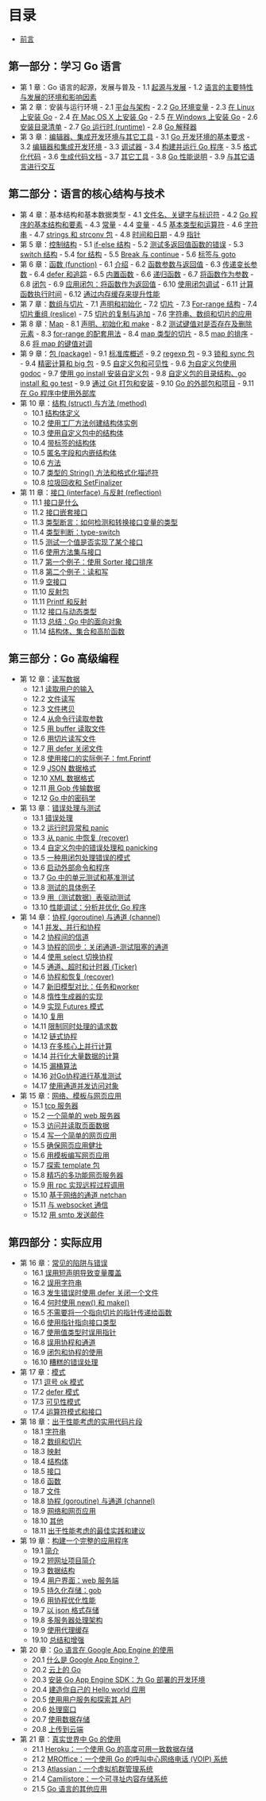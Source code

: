 # 目录
- [前言](./)

## 第一部分：学习 Go 语言

- 第 1 章：Go 语言的起源，发展与普及
        - 1.1 [起源与发展](01.1.md)
        - 1.2 [语言的主要特性与发展的环境和影响因素](01.2.md)
- 第 2 章：安装与运行环境
        - 2.1 [平台与架构](02.1.md)
        - 2.2 [Go 环境变量](02.2.md)
        - 2.3 [在 Linux 上安装 Go](02.3.md)
        - 2.4 [在 Mac OS X 上安装 Go](02.4.md)
        - 2.5 [在 Windows 上安装 Go](02.5.md)
        - 2.6 [安装目录清单](02.6.md)
        - 2.7 [Go 运行时 (runtime)](02.7.md)
        - 2.8 [Go 解释器](02.8.md)
- 第 3 章：[编辑器、集成开发环境与其它工具](03.0.md)
        - 3.1 [Go 开发环境的基本要求](03.1.md)
        - 3.2 [编辑器和集成开发环境](03.2.md)
        - 3.3 [调试器](03.3.md)
        - 3.4 [构建并运行 Go 程序](03.4.md)
        - 3.5 [格式化代码](03.5.md)
        - 3.6 [生成代码文档](03.6.md)
        - 3.7 [其它工具](03.7.md)
        - 3.8 [Go 性能说明](03.8.md)
        - 3.9 [与其它语言进行交互](03.9.md)

## 第二部分：语言的核心结构与技术

- 第 4 章：基本结构和基本数据类型
        - 4.1 [文件名、关键字与标识符](04.1.md)
        - 4.2 [Go 程序的基本结构和要素](04.2.md)
        - 4.3 [常量](04.3.md)
        - 4.4 [变量](04.4.md)
        - 4.5 [基本类型和运算符](04.5.md)
        - 4.6 [字符串](04.6.md)
        - 4.7 [strings 和 strconv 包](04.7.md)
        - 4.8 [时间和日期](04.8.md)
        - 4.9 [指针](04.9.md)
- 第 5 章：[控制结构](05.0.md)
        - 5.1 [if-else 结构](05.1.md)
        - 5.2 [测试多返回值函数的错误](05.2.md)
        - 5.3 [switch 结构](05.3.md)
        - 5.4 [for 结构](05.4.md)
        - 5.5 [Break 与 continue](05.5.md)
        - 5.6 [标签与 goto](05.6.md)
- 第 6 章：[函数 (function)](06.0.md)
        - 6.1 [介绍](06.1.md)
        - 6.2 [函数参数与返回值](06.2.md)
        - 6.3 [传递变长参数](06.3.md)
        - 6.4 [defer 和追踪](06.4.md)
        - 6.5 [内置函数](06.5.md)
        - 6.6 [递归函数](06.6.md)
        - 6.7 [将函数作为参数](06.7.md)
        - 6.8 [闭包](06.8.md)
        - 6.9 [应用闭包：将函数作为返回值](06.9.md)
        - 6.10 [使用闭包调试](06.10.md)
        - 6.11 [计算函数执行时间](06.11.md)
        - 6.12 [通过内存缓存来提升性能](06.12.md)
- 第 7 章：[数组与切片](07.0.md)
        - 7.1 [声明和初始化](07.1.md)
        - 7.2 [切片](07.2.md)
        - 7.3 [For-range 结构](07.3.md)
        - 7.4 [切片重组 (reslice)](07.4.md)
        - 7.5 [切片的复制与追加](07.5.md)
        - 7.6 [字符串、数组和切片的应用](07.6.md)
- 第 8 章：[Map](08.0.md)
        - 8.1 [声明、初始化和 make](08.1.md)
        - 8.2 [测试键值对是否存在及删除元素](08.2.md)
        - 8.3 [for-range 的配套用法](08.3.md)
        - 8.4 [map 类型的切片](08.4.md)
        - 8.5 [map 的排序](08.5.md)
        - 8.6 [将 map 的键值对调](08.6.md)
- 第 9 章：[包 (package)](09.0.md)
        - 9.1 [标准库概述](09.1.md)
        - 9.2 [regexp 包](09.2.md)
        - 9.3 [锁和 sync 包](09.3.md)
        - 9.4 [精密计算和 big 包](09.4.md)
        - 9.5 [自定义包和可见性](09.5.md)
        - 9.6 [为自定义包使用 godoc](09.6.md)
        - 9.7 [使用 go install 安装自定义包](09.7.md)
        - 9.8 [自定义包的目录结构、go install 和 go test](09.8.md)
        - 9.9 [通过 Git 打包和安装](09.9.md)
        - 9.10 [Go 的外部包和项目](09.10.md)
        - 9.11 [在 Go 程序中使用外部库](09.11.md)
- 第 10 章：[结构 (struct) 与方法 (method)](10.0.md)
    - 10.1 [结构体定义](10.1.md)
    - 10.2 [使用工厂方法创建结构体实例](10.2.md)
    - 10.3 [使用自定义包中的结构体](10.3.md)
    - 10.4 [带标签的结构体](10.4.md)
    - 10.5 [匿名字段和内嵌结构体](10.5.md)
    - 10.6 [方法](10.6.md)
    - 10.7 [类型的 String() 方法和格式化描述符](10.7.md)
    - 10.8 [垃圾回收和 SetFinalizer](10.8.md)
- 第 11 章：[接口 (interface) 与反射 (reflection)](11.0.md)
    - 11.1 [接口是什么](11.1.md)
    - 11.2 [接口嵌套接口](11.2.md)
    - 11.3 [类型断言：如何检测和转换接口变量的类型](11.3.md)
    - 11.4 [类型判断：type-switch](11.4.md)
    - 11.5 [测试一个值是否实现了某个接口](11.5.md)
    - 11.6 [使用方法集与接口](11.6.md)
    - 11.7 [第一个例子：使用 Sorter 接口排序](11.7.md)
    - 11.8 [第二个例子：读和写](11.8.md)
    - 11.9 [空接口](11.9.md)
    - 11.10 [反射包](11.10.md)
    - 11.11 [Printf 和反射](11.11.md)
    - 11.12 [接口与动态类型](11.12.md)
    - 11.13 [总结：Go 中的面向对象](11.13.md)
    - 11.14 [结构体、集合和高阶函数](11.14.md)

## 第三部分：Go 高级编程

- 第 12 章：[读写数据](12.0.md)
    - 12.1 [读取用户的输入](12.1.md)
    - 12.2 [文件读写](12.2.md)
    - 12.3 [文件拷贝](12.3.md)
    - 12.4 [从命令行读取参数](12.4.md)
    - 12.5 [用 buffer 读取文件](12.5.md)
    - 12.6 [用切片读写文件](12.6.md)
    - 12.7 [用 defer 关闭文件](12.7.md)
    - 12.8 [使用接口的实际例子：fmt.Fprintf](12.8.md)
    - 12.9 [JSON 数据格式](12.9.md)
    - 12.10 [XML 数据格式](12.10.md)
    - 12.11 [用 Gob 传输数据](12.11.md)
    - 12.12 [Go 中的密码学](12.12.md)
- 第 13 章：[错误处理与测试](13.0.md)
    - 13.1 [错误处理](13.1.md)
    - 13.2 [运行时异常和 panic](13.2.md)
    - 13.3 [从 panic 中恢复 (recover)](13.3.md)
    - 13.4 [自定义包中的错误处理和 panicking](13.4.md)
    - 13.5 [一种用闭包处理错误的模式](13.5.md)
    - 13.6 [启动外部命令和程序](13.6.md)
    - 13.7 [Go 中的单元测试和基准测试](13.7.md)
    - 13.8 [测试的具体例子](13.8.md)
    - 13.9 [用（测试数据）表驱动测试](13.9.md)
    - 13.10 [性能调试：分析并优化 Go 程序](13.10.md)
- 第 14 章：[协程 (goroutine) 与通道 (channel)](14.0.md)
    - 14.1 [并发、并行和协程](14.1.md)
    - 14.2 [协程间的信道](14.2.md)
    - 14.3 [协程的同步：关闭通道-测试阻塞的通道](14.3.md)
    - 14.4 [使用 select 切换协程](14.4.md)
    - 14.5 [通道、超时和计时器 (Ticker)](14.5.md)
    - 14.6 [协程和恢复 (recover)](14.6.md)
    - 14.7 [新旧模型对比：任务和worker](14.7.md)
    - 14.8 [惰性生成器的实现](14.8.md)
    - 14.9 [实现 Futures 模式](14.9.md)
    - 14.10 [复用](14.10.md)
    - 14.11 [限制同时处理的请求数](14.11.md)
    - 14.12 [链式协程](14.12.md)
    - 14.13 [在多核心上并行计算](14.13.md)
    - 14.14 [并行化大量数据的计算](14.14.md)
    - 14.15 [漏桶算法](14.15.md)
    - 14.16 [对Go协程进行基准测试](14.16.md)
    - 14.17 [使用通道并发访问对象](14.17.md)
- 第 15 章：[网络、模板与网页应用](15.0.md)
    - 15.1 [tcp 服务器](15.1.md)
    - 15.2 [一个简单的 web 服务器](15.2.md)
    - 15.3 [访问并读取页面数据](15.3.md)
    - 15.4 [写一个简单的网页应用](15.4.md)
    - 15.5 [确保网页应用健壮](15.5.md)
    - 15.6 [用模板编写网页应用](15.6.md)
    - 15.7 [探索 template 包](15.7.md)
    - 15.8 [精巧的多功能网页服务器](15.8.md)
    - 15.9 [用 rpc 实现远程过程调用](15.9.md)
    - 15.10 [基于网络的通道 netchan](15.10.md)
    - 15.11 [与 websocket 通信](15.11.md)
    - 15.12 [用 smtp 发送邮件](15.12.md)

## 第四部分：实际应用

- 第 16 章：[常见的陷阱与错误](16.0.md)
    - 16.1 [误用短声明导致变量覆盖](16.1.md)
    - 16.2 [误用字符串](16.2.md)
    - 16.3 [发生错误时使用 defer 关闭一个文件](16.3.md)
    - 16.4 [何时使用 new() 和 make()](16.4.md)
    - 16.5 [不需要将一个指向切片的指针传递给函数](16.5.md)
    - 16.6 [使用指针指向接口类型](16.6.md)
    - 16.7 [使用值类型时误用指针](16.7.md)
    - 16.8 [误用协程和通道](16.8.md)
    - 16.9 [闭包和协程的使用](16.9.md)
    - 16.10 [糟糕的错误处理](16.10.md)
- 第 17 章：[模式](17.0.md)
    - 17.1 [逗号 ok 模式](17.1.md)
    - 17.2 [defer 模式](17.2.md)
    - 17.3 [可见性模式](17.3.md)
    - 17.4 [运算符模式和接口](17.4.md)
- 第 18 章：[出于性能考虑的实用代码片段](18.0.md)
    - 18.1 [字符串](18.1.md)
    - 18.2 [数组和切片](18.2.md)
    - 18.3 [映射](18.3.md)
    - 18.4 [结构体](18.4.md)
    - 18.5 [接口](18.5.md)
    - 18.6 [函数](18.6.md)
    - 18.7 [文件](18.7.md)
    - 18.8 [协程 (goroutine) 与通道 (channel)](18.8.md)
    - 18.9 [网络和网页应用](18.9.md)
    - 18.10 [其他](18.10.md)
    - 18.11 [出于性能考虑的最佳实践和建议](18.11.md)
- 第 19 章：[构建一个完整的应用程序](19.0.md)
    - 19.1 [简介](19.1.md)
    - 19.2 [短网址项目简介](19.2.md)
    - 19.3 [数据结构](19.3.md)
    - 19.4 [用户界面：web 服务端](19.4.md)
    - 19.5 [持久化存储：gob](19.5.md)
    - 19.6 [用协程优化性能](19.6.md)
    - 19.7 [以 json 格式存储](19.7.md)
    - 19.8 [多服务器处理架构](19.8.md)
    - 19.9 [使用代理缓存](19.9.md)
    - 19.10 [总结和增强](19.10.md)
- 第 20 章：[Go 语言在 Google App Engine 的使用](20.0.md)
    - 20.1 [什么是 Google App Engine？](20.1.md)
    - 20.2 [云上的 Go](20.2.md)
    - 20.3 [安装 Go App Engine SDK：为 Go 部署的开发环境](20.3.md)
    - 20.4 [建造你自己的 Hello world 应用](20.4.md)
    - 20.5 [使用用户服务和探索其 API](20.5.md)
    - 20.6 [处理窗口](20.6.md)
    - 20.7 [使用数据存储](20.7.md)
    - 20.8 [上传到云端](20.8.md)
- 第 21 章：[真实世界中 Go 的使用](21.0.md)
    - 21.1 [Heroku：一个使用 Go 的高度可用一致数据存储](21.1.md)
    - 21.2 [MROffice：一个使用 Go 的呼叫中心网络电话 (VOIP) 系统](21.2.md)
    - 21.3 [Atlassian：一个虚拟机群管理系统](21.3.md)
    - 21.4 [Camilistore：一个可寻址内容存储系统](21.4.md)
    - 21.5 [Go 语言的其他应用](21.5.md)
